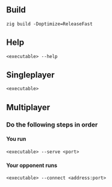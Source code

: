## Build
```
zig build -Doptimize=ReleaseFast
```
## Help
```
<executable> --help
```
## Singleplayer
```
<executable>
```
## Multiplayer
### Do the following steps in order
#### You run
```
<executable> --serve <port>
```
#### Your opponent runs
```
<executable> --connect <address:port>
```